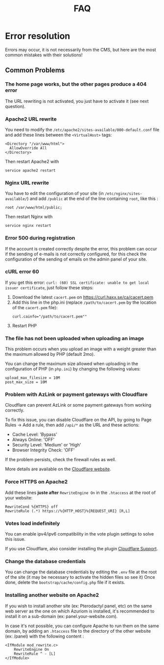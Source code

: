 ﻿---
title: FAQ
weight: 3
---

# Error resolution

Errors may occur, it is not necessarily from the CMS,
but here are the most common mistakes with their solutions!

## Common Problems

### The home page works, but the other pages produce a 404 error

The URL rewriting is not activated, you just have to activate it (see next question).

### Apache2 URL rewrite
You need to modify the `/etc/apache2/sites-available/000-default.conf` file and add these lines between the `<VirtualHost>` tags:
```
<Directory "/var/www/html">
  AllowOverride All
</Directory>
```

Then restart Apache2 with
```
service apache2 restart
```

### Nginx URL rewrite
You have to edit the configuration of your site (in `/etc/nginx/sites-available/`) and add `/public` at the end of the
line containing `root`, like this :
```
root /var/www/html/public;
```

Then restart Nginx with
```
service nginx restart
```


### Error 500 during registration

If the account is created correctly despite the error, this problem can occur if
the sending of e-mails is not correctly configured, for this check
the configuration of the sending of emails on the admin panel of your site.

### cURL error 60

If you get this error:
`curl: (60) SSL certificate: unable to get local issuer certificate`, just  follow
these steps:
1) Download the latest `cacert.pem` on https://curl.haxx.se/ca/cacert.pem
1) Add this line in the php.ini (replace `/path/to/cacert.pem` by
the location of the `cacert.pem` file):
   ```
   curl.cainfo="/path/to/cacert.pem""
   ```
1) Restart PHP

### The file has not been uploaded when uploading an image

This problem occurs when you upload an image with a weight greater than the
maximum allowed by PHP (default 2mo).

You can change the maximum size allowed when uploading in the configuration
of PHP (in `php.ini`) by changing the following values:
```
upload_max_filesize = 10M
post_max_size = 10M
```

### Problem with AzLink or payment gateways with Cloudflare

Cloudflare can prevent AzLink or some payment gateways from working
correctly.

To fix this issue, you can disable Cloudflare on the API, by going to Page Rules
-> Add a rule, then add `/api/*` as the URL and these actions:
* Cache Level: 'Bypass'
* Always Online: 'OFF'
* Security Level: 'Medium' or 'High'
* Browser Integrity Check: 'OFF' 

If the problem persists, check the firewall rules as well.

More details are available on the [Cloudflare website](https://support.cloudflare.com/hc/en-us/articles/200504045-Using-Cloudflare-with-your-API).

### Force HTTPS on Apache2

Add these lines **juste after** `RewriteEngine On` in the `.htaccess` at the root of your website:
```
RewriteCond %{HTTPS} off
RewriteRule (.*) https://%{HTTP_HOST}%{REQUEST_URI} [R,L]
```

### Votes load indefinitely

You can enable ipv4/ipv6 compatibility in the vote plugin settings
to solve this issue.

If you use Cloudflare, also consider installing the plugin
[Cloudflare Support](https://market.azuriom.com/resources/12).

### Change the database credentials

You can change the database credentials by editing
the `.env` file at the root of the site (it may be necessary to activate the hidden
files so see it)
Once done, delete the `bootstrap/cache/config.php` file if it exists.

### Installing another website on Apache2

If you wish to install another site (ex: Pterodactyl panel, etc)
on the same web server as the one on which Azuriom is installed, it's recommended
to install it on a sub-domain (ex: panel.your-website.com).

In case it's not possible, you can configure Apache to
run them on the same domain, by adding an `.htaccess` file to the directory
of the other website (ex: /panel) with the following content :
```
<IfModule mod_rewrite.c>
    RewriteEngine On
    RewriteRule ^ - [L]
</IfModule>
``` 
